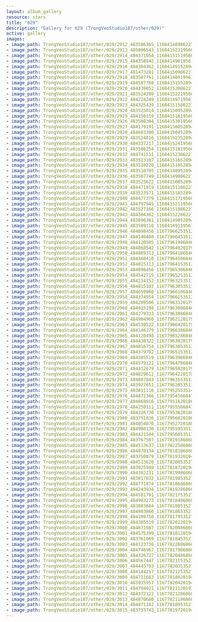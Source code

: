 ```yaml
---
layout: album_gallery
resource: stars
title: "029"
description: "Gallery for 029 (TrongVeoStudio187/other/029)"
active: gallery
images:
- image_path: TrongVeoStudio187/other/029/2912_483506365_1168414898622782_1444289631628130049_n.jpg
- image_path: TrongVeoStudio187/other/029/2913_485006543_1168415231956082_1922256940425520356_n.jpg
- image_path: TrongVeoStudio187/other/029/2914_484371054_1168415151956090_581450565185996076_n.jpg
- image_path: TrongVeoStudio187/other/029/2915_484358942_1168414901956115_1591148080972272909_n.jpg
- image_path: TrongVeoStudio187/other/029/2916_484304362_1168414915289447_5723583375637927707_n.jpg
- image_path: TrongVeoStudio187/other/029/2917_481473281_1168415098622762_3456542872568174316_n.jpg
- image_path: TrongVeoStudio187/other/029/2918_483507761_1168414891956116_5313713554874733150_n.jpg
- image_path: TrongVeoStudio187/other/029/2919_484507768_1168415155289423_4915585308307817130_n.jpg
- image_path: TrongVeoStudio187/other/029/2920_484338052_1168415208622751_5098131356453878094_n.jpg
- image_path: TrongVeoStudio187/other/029/2921_483524280_1168415221956083_2006140222829223005_n.jpg
- image_path: TrongVeoStudio187/other/029/2922_484224249_1168414971956108_6180640591972619391_n.jpg
- image_path: TrongVeoStudio187/other/029/2923_484325439_1168415158622756_1828422533229321284_n.jpg
- image_path: TrongVeoStudio187/other/029/2924_483525014_1168415095289429_5966273344764279341_n.jpg
- image_path: TrongVeoStudio187/other/029/2925_484150159_1168415161956089_477413301916232884_n.jpg
- image_path: TrongVeoStudio187/other/029/2926_483508304_1168415301956075_3578789312655273033_n.jpg
- image_path: TrongVeoStudio187/other/029/2927_484179191_1168415005289438_6467535824258291148_n.jpg
- image_path: TrongVeoStudio187/other/029/2928_484683300_1168415045289434_1083738111721489357_n.jpg
- image_path: TrongVeoStudio187/other/029/2929_483524016_1168415235289415_5452202423131962727_n.jpg
- image_path: TrongVeoStudio187/other/029/2930_484337217_1168415241956081_2914565338155870159_n.jpg
- image_path: TrongVeoStudio187/other/029/2931_483506254_1168415181956087_952938261493107969_n.jpg
- image_path: TrongVeoStudio187/other/029/2932_484741511_1168415238622748_1067003450156532792_n.jpg
- image_path: TrongVeoStudio187/other/029/2933_483523107_1168415165289422_3895930705638002015_n.jpg
- image_path: TrongVeoStudio187/other/029/2934_483510228_1168415105289428_5071770624096115490_n.jpg
- image_path: TrongVeoStudio187/other/029/2935_483510785_1168414895289449_8270119544313179882_n.jpg
- image_path: TrongVeoStudio187/other/029/2936_483507749_1168414908622781_8350892791276211968_n.jpg
- image_path: TrongVeoStudio187/other/029/2937_483525622_1168415085289430_763108803256741697_n.jpg
- image_path: TrongVeoStudio187/other/029/2938_484471919_1168415118622760_4430081741762549401_n.jpg
- image_path: TrongVeoStudio187/other/029/2939_483523571_1168415185289420_6393104759952482351_n.jpg
- image_path: TrongVeoStudio187/other/029/2940_484477379_1168415171956088_3240942678767412791_n.jpg
- image_path: TrongVeoStudio187/other/029/2941_484797945_1168415211956084_5628884893127966306_n.jpg
- image_path: TrongVeoStudio187/other/029/2942_483527166_1168415108622761_2215031204903531387_n.jpg
- image_path: TrongVeoStudio187/other/029/2943_484304362_1168415228622749_154262271463667375_n.jpg
- image_path: TrongVeoStudio187/other/029/2944_483896361_1168414905289448_5993099568640048873_n.jpg
- image_path: TrongVeoStudio187/other/029/2945_483509110_1168414911956114_6353228029715770983_n.jpg
- image_path: TrongVeoStudio187/other/029/2946_484098456_1167796625351276_4734289976439674700_n.jpg
- image_path: TrongVeoStudio187/other/029/2947_484140408_1167796645351274_1745384253077325820_n.jpg
- image_path: TrongVeoStudio187/other/029/2948_484120505_1167796198684652_4048452184340504978_n.jpg
- image_path: TrongVeoStudio187/other/029/2949_484868542_1167796492017956_2812363424760395233_n.jpg
- image_path: TrongVeoStudio187/other/029/2950_484869313_1167796418684630_6766351893608396042_n.jpg
- image_path: TrongVeoStudio187/other/029/2951_484368410_1167796458684626_6944541507613751732_n.jpg
- image_path: TrongVeoStudio187/other/029/2952_484815113_1167796415351297_86638897974274987_n.jpg
- image_path: TrongVeoStudio187/other/029/2953_484098456_1167796538684618_4424621094249798675_n.jpg
- image_path: TrongVeoStudio187/other/029/2954_484542715_1167796525351286_1850406464072795055_n.jpg
- image_path: TrongVeoStudio187/other/029/2955_484214152_1167796325351306_4913691828152892041_n.jpg
- image_path: TrongVeoStudio187/other/029/2956_484815102_1167796305351308_8841185512226282274_n.jpg
- image_path: TrongVeoStudio187/other/029/2957_484659960_1167796618684610_5206162021149068275_n.jpg
- image_path: TrongVeoStudio187/other/029/2958_484374954_1167796615351277_201537555073945073_n.jpg
- image_path: TrongVeoStudio187/other/029/2959_484209506_1167796332017972_6328625978515878172_n.jpg
- image_path: TrongVeoStudio187/other/029/2960_484915194_1167796308684641_6793455854948558253_n.jpg
- image_path: TrongVeoStudio187/other/029/2961_484279333_1167796388684633_157796928009922921_n.jpg
- image_path: TrongVeoStudio187/other/029/2962_484904960_1167796212017984_8527310093427617483_n.jpg
- image_path: TrongVeoStudio187/other/029/2963_484539522_1167796642017941_1993428263803691099_n.jpg
- image_path: TrongVeoStudio187/other/029/2964_484146379_1167796638684608_8221811913768268866_n.jpg
- image_path: TrongVeoStudio187/other/029/2965_484120498_1167796528684619_6161351061996124193_n.jpg
- image_path: TrongVeoStudio187/other/029/2966_484438322_1167796302017975_3147579872469194642_n.jpg
- image_path: TrongVeoStudio187/other/029/2967_484816754_1167796385351300_4113329057567283076_n.jpg
- image_path: TrongVeoStudio187/other/029/2968_484379792_1167796515351287_6456609637386472173_n.jpg
- image_path: TrongVeoStudio187/other/029/2969_484385519_1167796398684632_5703507451865816990_n.jpg
- image_path: TrongVeoStudio187/other/029/2970_484579121_1167796478684624_4227139223485225929_n.jpg
- image_path: TrongVeoStudio187/other/029/2971_484312679_1167796502017955_6616101517374887791_n.jpg
- image_path: TrongVeoStudio187/other/029/2972_484829612_1167796422017963_6480400562255616103_n.jpg
- image_path: TrongVeoStudio187/other/029/2973_484807843_1167796355351303_3998196566194358341_n.jpg
- image_path: TrongVeoStudio187/other/029/2974_483927651_1167796205351318_2394520289990775372_n.jpg
- image_path: TrongVeoStudio187/other/029/2975_483811116_1167795255351413_6778730353764888471_n.jpg
- image_path: TrongVeoStudio187/other/029/2976_484872366_1167795458684726_413516139785393107_n.jpg
- image_path: TrongVeoStudio187/other/029/2977_484868916_1167795162018089_6519966193188409098_n.jpg
- image_path: TrongVeoStudio187/other/029/2978_484250111_1167795558684716_2868242720209023487_n.jpg
- image_path: TrongVeoStudio187/other/029/2979_484326730_1167795362018069_8043455235965516394_n.jpg
- image_path: TrongVeoStudio187/other/029/2980_483751836_1167795602018045_3400739687364988131_n.jpg
- image_path: TrongVeoStudio187/other/029/2981_484854076_1167795272018078_2531824054309772763_n.jpg
- image_path: TrongVeoStudio187/other/029/2982_484900130_1167795595351379_3672587906536162763_n.jpg
- image_path: TrongVeoStudio187/other/029/2983_484421544_1167795605351378_2654058571884978423_n.jpg
- image_path: TrongVeoStudio187/other/029/2984_483767507_1167781918686080_1416576100452984124_n.jpg
- image_path: TrongVeoStudio187/other/029/2985_484513637_1167782258686046_6395232018355003874_n.jpg
- image_path: TrongVeoStudio187/other/029/2986_484870134_1167781818686090_5723253370917939468_n.jpg
- image_path: TrongVeoStudio187/other/029/2987_483750879_1167781932019412_8721818806059395269_n.jpg
- image_path: TrongVeoStudio187/other/029/2988_484513620_1167782005352738_4738067931377397728_n.jpg
- image_path: TrongVeoStudio187/other/029/2989_483925940_1167781872019418_7692748482798764799_n.jpg
- image_path: TrongVeoStudio187/other/029/2990_484382231_1167781998686072_8560427772396236166_n.jpg
- image_path: TrongVeoStudio187/other/029/2991_483817832_1167781985352740_7491387295836190478_n.jpg
- image_path: TrongVeoStudio187/other/029/2992_484771874_1167781868686085_9138992018905127836_n.jpg
- image_path: TrongVeoStudio187/other/029/2993_484243934_1167781928686079_6273989142643791960_n.jpg
- image_path: TrongVeoStudio187/other/029/2994_484581791_1167782175352721_8357562945731120014_n.jpg
- image_path: TrongVeoStudio187/other/029/2995_484903273_1167781848686087_4823235859678783182_n.jpg
- image_path: TrongVeoStudio187/other/029/2996_483803664_1167781805352758_66542680121299726_n.jpg
- image_path: TrongVeoStudio187/other/029/2997_484903866_1167781865352752_785847749791080300_n.jpg
- image_path: TrongVeoStudio187/other/029/2998_484109750_1167781795352759_3907139166034429800_n.jpg
- image_path: TrongVeoStudio187/other/029/2999_484385519_1167782022019403_85203044746397589_n.jpg
- image_path: TrongVeoStudio187/other/029/3000_484871087_1167782008686071_8577958949840390805_n.jpg
- image_path: TrongVeoStudio187/other/029/3001_484575399_1167781812019424_2751530478153836019_n.jpg
- image_path: TrongVeoStudio187/other/029/3002_483761069_1167781845352754_4671089575199021151_n.jpg
- image_path: TrongVeoStudio187/other/029/3003_484123738_1167782268686045_6714628448519220260_n.jpg
- image_path: TrongVeoStudio187/other/029/3004_484746967_1167781798686092_4871932095311663224_n.jpg
- image_path: TrongVeoStudio187/other/029/3005_484326727_1167782048686067_6765506533494658565_n.jpg
- image_path: TrongVeoStudio187/other/029/3006_484567447_1167782115352727_7264194237084833075_n.jpg
- image_path: TrongVeoStudio187/other/029/3007_484445793_1167782035352735_6465656359544948980_n.jpg
- image_path: TrongVeoStudio187/other/029/3008_484144257_1167782125352726_7969715191034636475_n.jpg
- image_path: TrongVeoStudio187/other/029/3009_484731683_1167781802019425_892404462703674525_n.jpg
- image_path: TrongVeoStudio187/other/029/3010_483935957_1167782042019401_6593138873350389791_n.jpg
- image_path: TrongVeoStudio187/other/029/3011_484704021_1167782112019394_5732092819480162264_n.jpg
- image_path: TrongVeoStudio187/other/029/3012_484372122_1167782128686059_7214057594944536907_n.jpg
- image_path: TrongVeoStudio187/other/029/3013_484870680_1167782118686060_4350239810731171316_n.jpg
- image_path: TrongVeoStudio187/other/029/3014_484871182_1167781895352749_7131881820294032675_n.jpg
- image_path: TrongVeoStudio187/other/029/3015_483755743_1167781972019408_1648268476776320005_n.jpg
---
```

